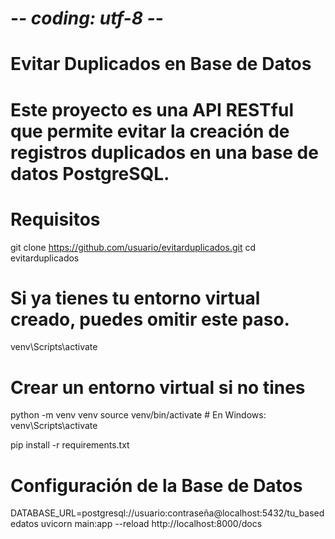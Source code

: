 # -*- coding: utf-8 -*-
# Evitar Duplicados en Base de Datos
# Este proyecto es una API RESTful que permite evitar la creación de registros duplicados en una base de datos PostgreSQL.
# Requisitos

git clone https://github.com/usuario/evitarduplicados.git
cd evitarduplicados
# Si ya tienes tu entorno virtual creado, puedes omitir este paso.
venv\Scripts\activate


# Crear un entorno virtual si no tines
python -m venv venv
source venv/bin/activate  # En Windows: venv\Scripts\activate


pip install -r requirements.txt
# Configuración de la Base de Datos

DATABASE_URL=postgresql://usuario:contraseña@localhost:5432/tu_basededatos
uvicorn main:app --reload
http://localhost:8000/docs
